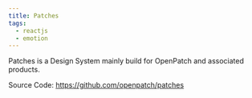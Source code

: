 ```yaml
---
title: Patches
tags:
  - reactjs
  - emotion
---
```


Patches is a Design System mainly build for OpenPatch and associated products.

Source Code: https://github.com/openpatch/patches
